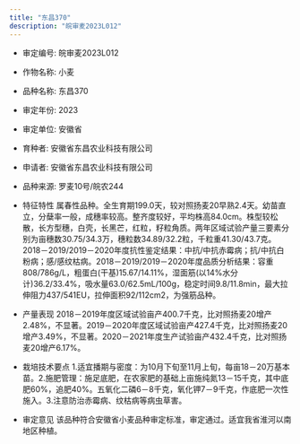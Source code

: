 ```yaml
---
title: "东昌370"
description: "皖审麦2023L012"
---
```

* 审定编号:  皖审麦2023L012

*  作物名称:  小麦

*  品种名称:  东昌370

*  审定年份:  2023

*  审定单位:  安徽省

* 育种者:  安徽省东昌农业科技有限公司

*  申请者:  安徽省东昌农业科技有限公司

*  品种来源:  罗麦10号/皖农244

*  特征特性
属春性品种。全生育期199.0天，较对照扬麦20早熟2.4天。幼苗直立，分蘖率一般，成穗率较高。整齐度较好，平均株高84.0cm。株型较松散，长方型穗，白壳，长黑芒，红粒，籽粒角质。两年区域试验产量三要素分别为亩穗数30.75/34.3万，穗粒数34.89/32.2粒，千粒重41.30/43.7克。2018－2019/2019－2020年度抗性鉴定结果：中抗/中抗赤霉病；抗/中抗白粉病；感/感纹枯病。2018－2019/2019－2020年度品质分析结果：容重808/786g/L，粗蛋白(干基)15.67/14.11%，湿面筋(以14%水分计)36.2/33.4%，吸水量63.0/62.5mL/100g，稳定时间9.8/11.8min，最大拉伸阻力437/541EU，拉伸面积92/112cm2，为强筋品种。

*  产量表现
2018－2019年度区域试验亩产400.7千克，比对照扬麦20增产2.48%，不显著。2019－2020年度区域试验亩产427.4千克，比对照扬麦20增产3.49%，不显著。2020－2021年度生产试验亩产432.4千克，比对照扬麦20增产6.17%。

*  栽培技术要点
1.适宜播期与密度：为10月下旬至11月上旬，每亩18－20万基本苗。2.施肥管理：施足底肥，在农家肥的基础上亩施纯氮13－15千克，其中底肥60%，追肥40%。五氧化二磷6－8千克，氧化钾7－9千克，作底肥一次性施入。3.注意防治赤霉病、纹枯病等病虫草害。

*  审定意见
该品种符合安徽省小麦品种审定标准，审定通过。适宜我省淮河以南地区种植。
